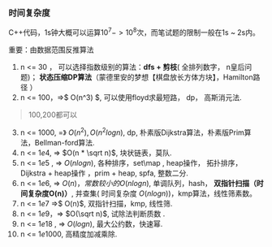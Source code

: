### 时间复杂度

C++代码，1s钟大概可以运算$10^7 -> 10^8$次，而笔试题的限制一般在1s ~ 2s内。



重要：由数据范围反推算法

1. n <= 30 ， 可以选择指数级别的算法：**dfs + 剪枝**( 全排列数字， n皇后问题)；   **状态压缩DP算法**（蒙德里安的梦想【棋盘放长方体方块】，Hamilton路径 ）
2. n <= 100，=>$ O(n^3) $, 可以使用floyd求最短路， dp， 高斯消元法.

> 100,200都可以

3. n <= 1000, =》 $O(n^2), O(n^2logn)$, dp,  朴素版Dijkstra算法，朴素版Prim算法，Bellman-ford算法.
4. n <= $1e4$, => $O(n * \sqrt n)$, 块状链表，莫队.
5. n <= $1e5$ , => $O(nlogn)$, 各种排序，set\map , heap操作， 拓扑排序，  Dijkstra + heap操作 ，prim + heap, spfa, 整数二分.
6. n <= $1e6$, => $O(n)， 常数较小的O(nlogn)$, 单调队列，hash， **双指针扫描（时间复杂度O(n)）**, 并查集( 时间复杂度 $O(nlogn)$)，kmp算法，线性筛素数。
7. n <= $1e7$ =>$ O(n)$, 双指针扫描，kmp, 线性筛.
8.  n <= $1e9$，=> $O(\sqrt n)$, 试除法判断质数 .
9. n <= $1e18$ , => $O(logn)$, 最大公约数，快速幂.
10. n <= $1e1000$, 高精度加减乘除.
